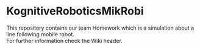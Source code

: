 # KognitiveRoboticsMikRobi
This repository contains our team Homework which is a simulation about a line following mobile robot.  
For further information check the Wiki header.  
